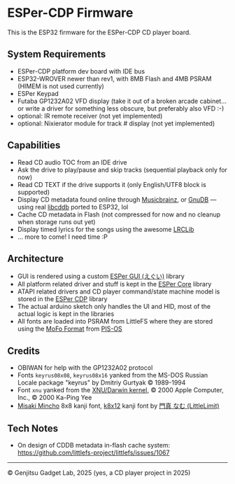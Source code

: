 # ESPer-CDP Firmware

This is the ESP32 firmware for the ESPer-CDP CD player board.

## System Requirements

* ESPer-CDP platform dev board with IDE bus
* ESP32-WROVER newer than rev1, with 8MB Flash and 4MB PSRAM (HIMEM is not used currently)
* ESPer Keypad
* Futaba GP1232A02 VFD display (take it out of a broken arcade cabinet... or write a driver for something less obscure, but preferably also VFD :-)
* optional: IR remote receiver (not yet implemented)
* optional: Nixierator module for track # display (not yet implemented)

## Capabilities

* Read CD audio TOC from an IDE drive
* Ask the drive to play/pause and skip tracks (sequential playback only for now)
* Read CD TEXT if the drive supports it (only English/UTF8 block is supported)
* Display CD metadata found online through [Musicbrainz](https://musicbrainz.org/), or [GnuDB](https://gnudb.org/) — using real [libcddb](lib/cddb) ported to ESP32, lol
* Cache CD metadata in Flash (not compressed for now and no cleanup when storage runs out yet)
* Display timed lyrics for the songs using the awesome [LRCLib](https://lrclib.net/)
* ... more to come! I need time :P

## Architecture

* GUI is rendered using a custom [ESPer GUI (えぐい)](lib/espergui/) library
* All platform related driver and stuff is kept in the [ESPer Core](lib/espercore/) library
* ATAPI related drivers and CD player command/state machine model is stored in the [ESPer CDP](lib/espercdp/) library
* The actual arduino sketch only handles the UI and HID, most of the actual logic is kept in the libraries
* All fonts are loaded into PSRAM from LittleFS where they are stored using the [MoFo Format](https://github.com/vladkorotnev/plasma-clock/blob/develop/src/graphics/font.cpp#L10) from [PIS-OS](https://github.com/vladkorotnev/plasma-clock/)

## Credits

* OBIWAN for help with the GP1232A02 protocol
* Fonts `keyrus08x08`, `keyrus08x16` yanked from the MS-DOS Russian Locale package "keyrus" by Dmitriy Gurtyak &copy; 1989-1994
* Font `xnu` yanked from the [XNU/Darwin kernel](https://github.com/apple/darwin-xnu/blob/main/osfmk/console/iso_font.c), &copy; 2000 Apple Computer, Inc., &copy; 2000 Ka-Ping Yee
* [Misaki Mincho](https://littlelimit.net/misaki.htm) 8x8 kanji font, [k8x12](https://littlelimit.net/k12x8.htm) kanji font by [門真 なむ (LittleLimit)](https://littlelimit.net/index.html)

## Tech Notes

* On design of CDDB metadata in-flash cache system: https://github.com/littlefs-project/littlefs/issues/1067

----

&copy; Genjitsu Gadget Lab, 2025 (yes, a CD player project in 2025)
